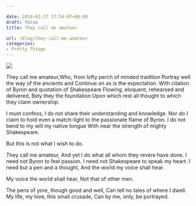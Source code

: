 ```yaml
---

date: 2010-02-27 17:54:07+00:00
draft: false
title: They call me amateur

url: /blog/they-call-me-amateur
categories:
- Pretty Things
---
```


![](http://static1.squarespace.com/static/5b29b282b27e39d3891a137e/5b29d50ac07b083624e43ad2/5b29d50bc07b083624e43afd/1529468454765/people-coffee-notes-tea-e1498096075250.jpg)

  



They call me amateur,Who, from lofty perch of minded tradition
Portray well the way of the ancients and
Continue on as is the expectation.
With citation of Byron and quotation of Shakespeare
Flowing, eloquent, rehearsed and delivered,
Bely they the foundation
Upon which rest all thought to which they claim ownership.




I must confess,
I do not share their understanding and knowledge.
Nor do I claim to hold even a match-light to the passionate flame of Byron.
I do not bend to my will my native tongue
With near the strength of mighty Shakespeare.




But this is not what I wish to do.




They call me amateur,
And yet I do what all whom they revere have done.
I need not Byron to feel passion.
I need not Shakespeare to speak my heart.
I need but a pen and a thought,
And the world my voice shall hear.




My voice the world shall hear,
Not that of other men.




The pens of yore, though good and well,
Can tell no tales of where I dwell.
My life, my love, this small crusade,
Can by me, only, be portrayed.
